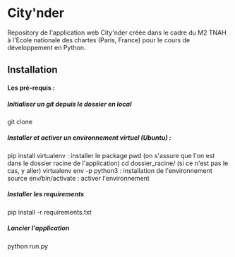 # City'nder
Repository de l'application web City'nder créée dans le cadre du M2 TNAH à l'Ecole nationale des chartes (Paris, France) pour le cours de développement en Python. 

## Installation 
#### Les pré-requis : 
##### Initialiser un git depuis le dossier en local
git clone 
##### Installer et activer un environnement virtuel (Ubuntu) :
pip install virtualenv : installer le package
pwd (on s'assure que l'on est dans le dossier racine de l'application)
cd dossier_racine/ (si ce n'est pas le cas, y aller)
virtualenv env -p python3 : installation de l'environnement
source env/bin/activate : activer l'environnement

##### Installer les requirements
pip install -r requirements.txt

##### Lancier l'application 
python run.py

